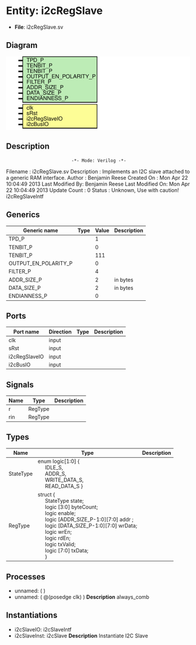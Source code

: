 # Entity: i2cRegSlave

- **File**: i2cRegSlave.sv
## Diagram

![Diagram](i2cRegSlave.svg "Diagram")
## Description

                             -*- Mode: Verilog -*-
 Filename        : i2cRegSlave.sv
 Description     : Implements an I2C slave attached to a generic RAM interface.
 Author          : Benjamin Reese
 Created On      : Mon Apr 22 10:04:49 2013
 Last Modified By: Benjamin Reese
 Last Modified On: Mon Apr 22 10:04:49 2013
 Update Count    : 0
 Status          : Unknown, Use with caution!
 i2cRegSlaveIntf
 
## Generics

| Generic name         | Type | Value | Description |
| -------------------- | ---- | ----- | ----------- |
| TPD_P                |      | 1     |             |
| TENBIT_P             |      | 0     |             |
| TENBIT_P             |      | 111   |             |
| OUTPUT_EN_POLARITY_P |      | 0     |             |
| FILTER_P             |      | 4     |             |
| ADDR_SIZE_P          |      | 2     | in bytes    |
| DATA_SIZE_P          |      | 2     | in bytes    |
| ENDIANNESS_P         |      | 0     |             |
## Ports

| Port name     | Direction | Type | Description |
| ------------- | --------- | ---- | ----------- |
| clk           | input     |      |             |
| sRst          | input     |      |             |
| i2cRegSlaveIO | input     |      |             |
| i2cBusIO      | input     |      |             |
## Signals

| Name | Type    | Description |
| ---- | ------- | ----------- |
| r    | RegType |             |
| rin  | RegType |             |
## Types

| Name      | Type                                                                                                                                                                                                                                                                                                                                                                                                                                                                                                                                                                                                                                                                              | Description |
| --------- | --------------------------------------------------------------------------------------------------------------------------------------------------------------------------------------------------------------------------------------------------------------------------------------------------------------------------------------------------------------------------------------------------------------------------------------------------------------------------------------------------------------------------------------------------------------------------------------------------------------------------------------------------------------------------------- | ----------- |
| StateType | enum logic[1:0] {<br><span style="padding-left:20px"> IDLE_S,<br><span style="padding-left:20px"> ADDR_S,<br><span style="padding-left:20px"> WRITE_DATA_S,<br><span style="padding-left:20px"> READ_DATA_S }                                                                                                                                                                                                                                                                                                                                                                                                                                                                     |             |
| RegType   | struct {<br><span style="padding-left:20px">       StateType state;<br><span style="padding-left:20px">       logic [3:0] 		   byteCount;<br><span style="padding-left:20px">       logic 			   enable;<br><span style="padding-left:20px">       logic [ADDR_SIZE_P-1:0][7:0] addr ;<br><span style="padding-left:20px">       logic [DATA_SIZE_P-1:0][7:0] wrData;<br><span style="padding-left:20px">       logic 			   wrEn;<br><span style="padding-left:20px">       logic 			   rdEn;<br><span style="padding-left:20px">               logic 			   txValid;<br><span style="padding-left:20px">       logic [7:0] 		   txData;<br><span style="padding-left:20px">      } |             |
## Processes
- unnamed: (  )
- unnamed: ( @(posedge clk) )
**Description**
always_comb

## Instantiations

- i2cSlaveIO: i2cSlaveIntf
- i2cSlaveInst: i2cSlave
**Description**
Instantiate I2C Slave

